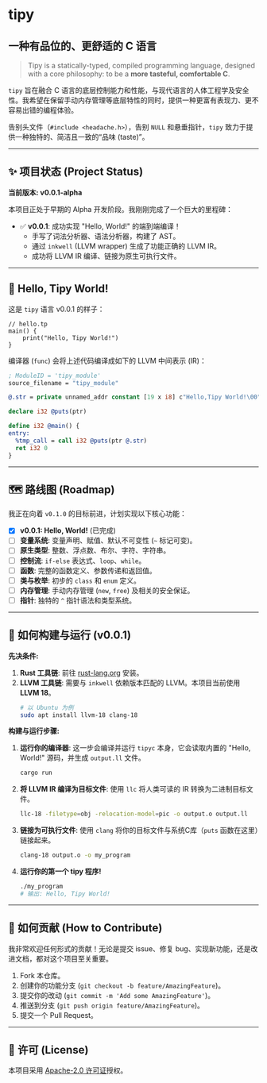 # tipy

## 一种有品位的、更舒适的 C 语言

> Tipy is a statically-typed, compiled programming language, designed with a core philosophy: to be a **more tasteful, comfortable C**.

`tipy` 旨在融合 C 语言的底层控制能力和性能，与现代语言的人体工程学及安全性。我希望在保留手动内存管理等底层特性的同时，提供一种更富有表现力、更不容易出错的编程体验。

告别头文件（`#include <headache.h>`），告别 `NULL` 和悬垂指针，`tipy` 致力于提供一种独特的、简洁且一致的“品味 (taste)”。

---

## ✨ 项目状态 (Project Status)

**当前版本: v0.0.1-alpha**

本项目正处于早期的 Alpha 开发阶段。我刚刚完成了一个巨大的里程碑：

* ✅ **v0.0.1**: 成功实现 "Hello, World!" 的端到端编译！
    * 手写了词法分析器、语法分析器，构建了 AST。
    * 通过 `inkwell` (LLVM wrapper) 生成了功能正确的 LLVM IR。
    * 成功将 LLVM IR 编译、链接为原生可执行文件。

---

## 👋 Hello, Tipy World!

这是 `tipy` 语言 v0.0.1 的样子：

```tipy
// hello.tp
main() {
    print("Hello, Tipy World!")
}
```

编译器 (`func`) 会将上述代码编译成如下的 LLVM 中间表示 (IR)：

```llvm
; ModuleID = 'tipy_module'
source_filename = "tipy_module"

@.str = private unnamed_addr constant [19 x i8] c"Hello,Tipy World!\00", align 1

declare i32 @puts(ptr)

define i32 @main() {
entry:
  %tmp_call = call i32 @puts(ptr @.str)
  ret i32 0
}
```

---

## 🗺️ 路线图 (Roadmap)

我正在向着 `v0.1.0` 的目标前进，计划实现以下核心功能：

* [x] **v0.0.1: Hello, World!** (已完成)
* [ ] **变量系统**: 变量声明、赋值、默认不可变性 (`~` 标记可变)。
* [ ] **原生类型**: 整数、浮点数、布尔、字符、字符串。
* [ ] **控制流**: `if-else` 表达式、`loop`、`while`。
* [ ] **函数**: 完整的函数定义、参数传递和返回值。
* [ ] **类与枚举**: 初步的 `class` 和 `enum` 定义。
* [ ] **内存管理**: 手动内存管理 (`new`, `free`) 及相关的安全保证。
* [ ] **指针**: 独特的 `^` 指针语法和类型系统。

---

## 🚀 如何构建与运行 (v0.0.1)

**先决条件:**
1.  **Rust 工具链**: 前往 [rust-lang.org](https://rust-lang.org) 安装。
2.  **LLVM 工具链**: 需要与 `inkwell` 依赖版本匹配的 LLVM。本项目当前使用 **LLVM 18**。
    ```bash
    # 以 Ubuntu 为例
    sudo apt install llvm-18 clang-18
    ```

**构建与运行步骤:**

1.  **运行你的编译器**:
    这一步会编译并运行 `tipyc` 本身，它会读取内置的 "Hello, World!" 源码，并生成 `output.ll` 文件。
    ```bash
    cargo run
    ```

2.  **将 LLVM IR 编译为目标文件**:
    使用 `llc` 将人类可读的 IR 转换为二进制目标文件。
    ```bash
    llc-18 -filetype=obj -relocation-model=pic -o output.o output.ll
    ```

3.  **链接为可执行文件**:
    使用 `clang` 将你的目标文件与系统C库（`puts` 函数在这里）链接起来。
    ```bash
    clang-18 output.o -o my_program
    ```

4.  **运行你的第一个 tipy 程序!**
    ```bash
    ./my_program
    # 输出: Hello, Tipy World!
    ```

---

## 🤝 如何贡献 (How to Contribute)

我非常欢迎任何形式的贡献！无论是提交 issue、修复 bug、实现新功能，还是改进文档，都对这个项目至关重要。

1.  Fork 本仓库。
2.  创建你的功能分支 (`git checkout -b feature/AmazingFeature`)。
3.  提交你的改动 (`git commit -m 'Add some AmazingFeature'`)。
4.  推送到分支 (`git push origin feature/AmazingFeature`)。
5.  提交一个 Pull Request。

---

## 📝 许可 (License)

本项目采用 [Apache-2.0 许可证](LICENSE.md)授权。